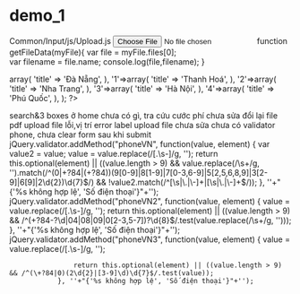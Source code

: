 # demo_1

Common/Input/js/Upload.js
<input class="upload-button" type="file" onchange="getFileData(this);" name="file" id="input10845" title="" accept=".jpeg,.jpg,.gif,.bmp,.tif,.png,.heic,.ico,.doc,.docx,.xls,.xlsx,.ppt,.pptx,.txt,.pdf,.zip,.tgz,.rar,.gz,.xz,.tar,.mp4,.mp3,.pem,.mov,.webp,.svg">
function getFileData(myFile){
   var file = myFile.files[0];  
   var filename = file.name;
   console.log(file,filename);
}
<?php
    $params['items'] = array(
        '0'=>array(
            'title' => 'Đà Nẵng',
        ),
        '1'=>array(
            'title' => 'Thanh Hoá',
        ),
        '2'=>array(
            'title' => 'Nha Trang',
        ),
        '3'=>array(
            'title' => 'Hà Nội',
        ),
        '4'=>array(
            'title' => 'Phú Quốc',
        ),
    );
?>
search&3 boxes ở home chưa có gì, 
tra cứu cước phí chưa sửa
đổi lại file pdf
upload file lỗi,vị trí error label upload file chưa sửa
chưa có validator phone, chưa clear form sau khi submit
jQuery.validator.addMethod("phoneVN", function(value, element) {
					var value2 = value;
					value = value.replace(/[\.\s\-]/g, '');
					return this.optional(element) || ((value.length > 9) && value.replace(/\s+/g, '').match(/^(0|\+?84|\(\+?84\))(9[0-9]|8[1-9]|7[0-3,6-9]|5[2,5,6,8,9]|3[2-9]|6[9]|2\d{2})\d{7}$/)  && !value2.match(/^[\s|\.|\-]+|[\s|\.|\-]+$/));
				}, ''+"{'%s không hợp lệ', 'Số điện thoại'}"+'');
				jQuery.validator.addMethod("phoneVN2", function(value, element) {
					value = value.replace(/[\.\s\-]/g, '');
					return this.optional(element) || ((value.length > 9) && /^(\+?84-?\d|04|08|09|0[2-3,5-7])?\d{8}$/.test(value.replace(/\s+/g, '')));
				}, ''+"{'%s không hợp lệ', 'Số điện thoại'}"+'');
				jQuery.validator.addMethod("phoneVN3", function(value, element) {
					value = value.replace(/[\.\s\-]/g, '');

					return this.optional(element) || ((value.length > 9) && /^(\+?84|0)(2\d{2}|[3-9]\d)\d{7}$/.test(value));
				}, ''+"{'%s không hợp lệ', 'Số điện thoại'}"+'');
